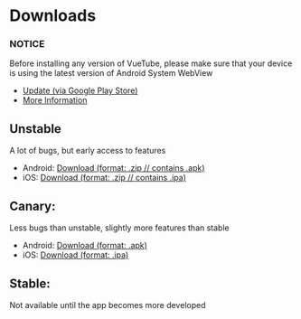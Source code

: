# Downloads

### NOTICE
Before installing any version of VueTube, please make sure that your device is using the latest version of Android System WebView
- [Update (via Google Play Store)](https://play.google.com/store/apps/details?id=com.google.android.webview)
- [More Information](/install/android-system-webview)

## Unstable
A lot of bugs, but early access to features
- Android: [Download (format: .zip // contains .apk)](https://nightly.link/VueTubeApp/VueTube/workflows/ci/main/android.zip)
- iOS: [Download (format: .zip // contains .ipa)](https://nightly.link/VueTubeApp/VueTube/workflows/ci/main/iOS.zip)

## Canary:
Less bugs than unstable, slightly more features than stable
- Android: [Download (format: .apk)](https://github.com/VueTubeApp/VueTube/releases/download/0.3/VueTube-Canary-June-22-2022.apk)
- iOS: [Download (format: .ipa)](https://cdn.discordapp.com/attachments/949908267855921163/972164558930198528/VueTube-Canary-May-6-2022.ipa)

## Stable:
Not available until the app becomes more developed

<!-- <NextSteps>
  <Step href="/guide/nightly-install.html" title="Install Nightly Builds" description="Learn how to quickly install VueTube."/>
  <Step href="/guide/unstable-install.html" title="Install Unstable Builds" description="Learn how to quickly install VueTube."/>
</NextSteps> -->
